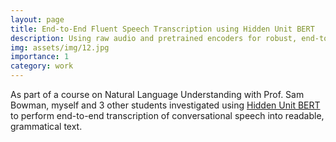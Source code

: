 ```yaml
---
layout: page
title: End-to-End Fluent Speech Transcription using Hidden Unit BERT
description: Using raw audio and pretrained encoders for robust, end-to-end speech transcription. 
img: assets/img/12.jpg
importance: 1
category: work
---
```


As part of a course on Natural Language Understanding with Prof. Sam Bowman, myself and 3 other students investigated using [Hidden Unit BERT](https://arxiv.org/abs/2106.07447) to perform end-to-end transcription of conversational speech into readable, grammatical text.

